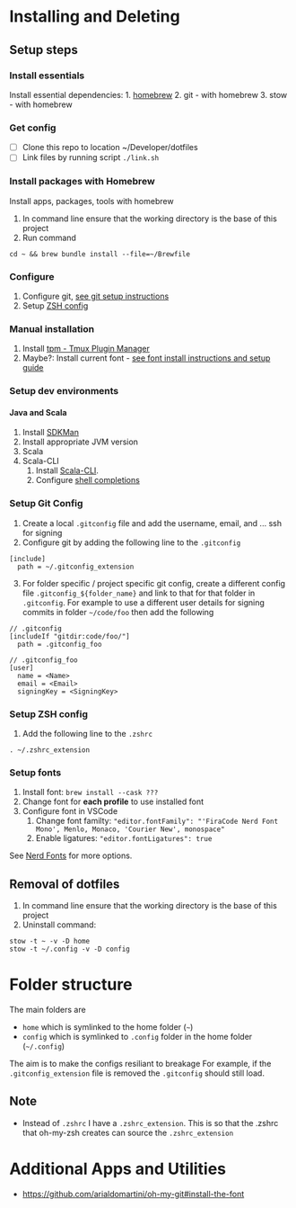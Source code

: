 # Installing and Deleting

## Setup steps

### Install essentials
Install essential dependencies:
    1. [homebrew](https://brew.sh/)
    2. git - with homebrew
    3. stow - with homebrew

### Get config

- [ ] Clone this repo to location ~/Developer/dotfiles
- [ ] Link files by running script `./link.sh`

### Install packages with Homebrew
Install apps, packages, tools with homebrew

1. In command line ensure that the working directory is the base of this project
2. Run command
```
cd ~ && brew bundle install --file=~/Brewfile
```

### Configure
1. Configure git, [see git setup instructions](#setup-git-config)
2. Setup [ZSH config](#setup-zsh-config)

### Manual installation
1. Install [tpm - Tmux Plugin Manager](https://github.com/tmux-plugins/tpm)
2. Maybe?: Install current font - [see font install instructions and setup guide](#setup-fonts)

### Setup dev environments

#### Java and Scala
1. Install [SDKMan](https://sdkman.io)
2. Install appropriate JVM version
3. Scala
4. Scala-CLI
    1. Install [Scala-CLI](https://scala-cli.virtuslab.org/).
    2. Configure [shell completions](https://scala-cli.virtuslab.org/install#shell-completions)


### Setup Git Config
1. Create a local `.gitconfig` file and add the username, email, and ... ssh for signing
2. Configure git by adding the following line to the `.gitconfig`
  ```
  [include]
    path = ~/.gitconfig_extension
  ```
3. For folder specific / project specific git config, create a different config file `.gitconfig_${folder_name}` and link to that for that folder in `.gitconfig`. For example to use a different user details for signing commits in folder `~/code/foo` then add the following

```
// .gitconfig
[includeIf "gitdir:code/foo/"]
  path = .gitconfig_foo
```

```
// .gitconfig_foo
[user]
  name = <Name>
  email = <Email>
  signingKey = <SigningKey>

```

### Setup ZSH config
1. Add the following line to the `.zshrc`

```
. ~/.zshrc_extension
```

### Setup fonts
1. Install font: `brew install --cask ???`
2. Change font for **each profile** to use installed font
3. Configure font in VSCode
    1. Change font familty: `"editor.fontFamily": "'FiraCode Nerd Font Mono', Menlo, Monaco, 'Courier New', monospace"`
    1. Enable ligatures: `"editor.fontLigatures": true`


See [Nerd Fonts](https://www.nerdfonts.com) for more options.


## Removal of dotfiles
1. In command line ensure that the working directory is the base of this project
2. Uninstall command:

```
stow -t ~ -v -D home
stow -t ~/.config -v -D config
```

# Folder structure
The main folders are
- `home` which is symlinked to the home folder (`~`)
- `config` which is symlinked to `.config` folder in the home folder (`~/.config`)



The aim is to make the configs resiliant to breakage
For example, if the `.gitconfig_extension` file is removed the `.gitconfig` should still load.

## Note

- Instead of `.zshrc` I have a `.zshrc_extension`. This is so that the .zshrc that oh-my-zsh creates can source the `.zshrc_extension`


# Additional Apps and Utilities

- https://github.com/arialdomartini/oh-my-git#install-the-font
